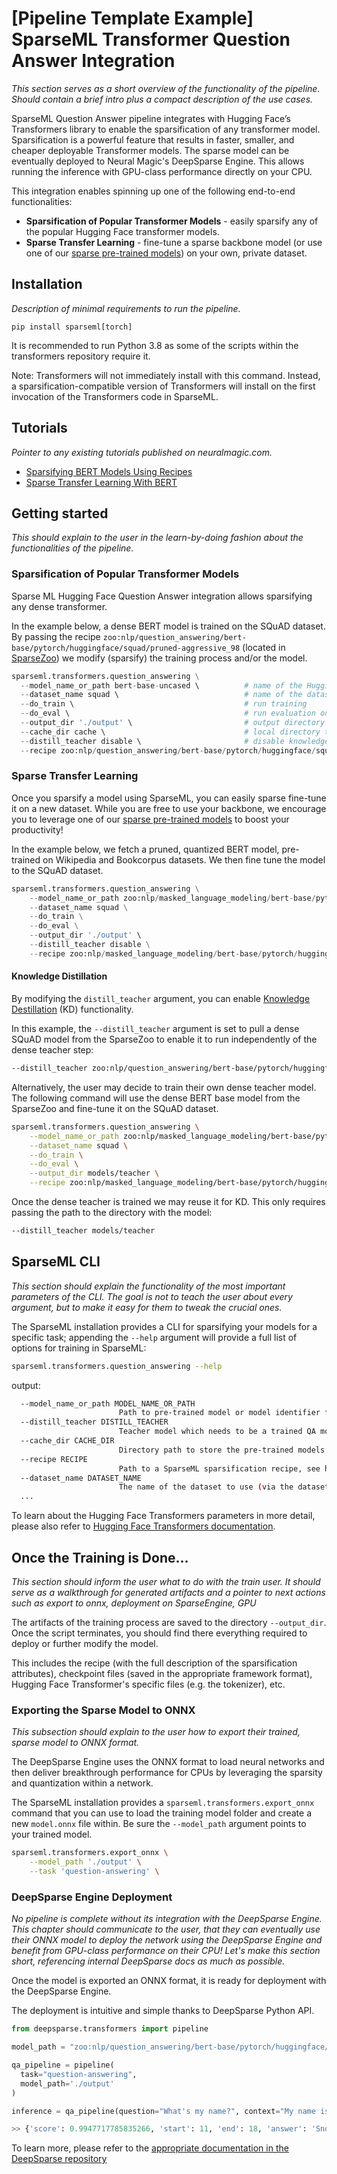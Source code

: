 # [Pipeline Template Example] SparseML Transformer Question Answer Integration

*This section serves as a short overview of the functionality of the pipeline. Should contain a brief intro plus a compact description of the use cases.*

SparseML Question Answer pipeline integrates with Hugging Face’s Transformers library to enable the sparsification of any transformer model.
Sparsification is a powerful feature that results in faster, smaller, and cheaper deployable Transformer models. 
The sparse model can be eventually deployed to Neural Magic's DeepSparse Engine. This allows running the inference with GPU-class performance directly on your CPU.

This integration enables spinning up one of the following end-to-end functionalities:
- **Sparsification of Popular Transformer Models** - easily sparsify any of the popular Hugging Face transformer models. 
- **Sparse Transfer Learning** - fine-tune a sparse backbone model (or use one of our [sparse pre-trained models](https://sparsezoo.neuralmagic.com/?page=1&domain=nlp&sub_domain=question_answering)) on your own, private dataset.

## Installation
*Description of minimal requirements to run the pipeline.*

```pip install sparseml[torch]```

It is recommended to run Python 3.8 as some of the scripts within the transformers repository require it.

Note: Transformers will not immediately install with this command. Instead, a sparsification-compatible version of Transformers will install on the first invocation of the Transformers code in SparseML.

## Tutorials
*Pointer to any existing tutorials published on neuralmagic.com.*
- [Sparsifying BERT Models Using Recipes](https://github.com/neuralmagic/sparseml/blob/main/integrations/huggingface-transformers/tutorials/sparsifying_bert_using_recipes.md)
- [Sparse Transfer Learning With BERT](https://github.com/neuralmagic/sparseml/blob/main/integrations/huggingface-transformers/tutorials/bert_sparse_transfer_learning.md)

## Getting started

*This should explain to the user in the learn-by-doing fashion about the functionalities of the pipeline.*

### Sparsification of Popular Transformer Models

Sparse ML Hugging Face Question Answer integration allows sparsifying any dense transformer.

In the example below, a dense BERT model is trained on the SQuAD dataset. By passing the recipe `zoo:nlp/question_answering/bert-base/pytorch/huggingface/squad/pruned-aggressive_98` (located in [SparseZoo](https://sparsezoo.neuralmagic.com/models/nlp%2Fquestion_answering%2Fbert-base%2Fpytorch%2Fhuggingface%2Fsquad%2Fpruned-aggressive_98)) we modify (sparsify) the training process and/or the model.

```python
sparseml.transformers.question_answering \
  --model_name_or_path bert-base-uncased \          # name of the Hugging Face dense model
  --dataset_name squad \                            # name of the dataset we want to sparse train on
  --do_train \                                      # run training
  --do_eval \                                       # run evaluation on validation set 
  --output_dir './output' \                         # output directory of the saved model
  --cache_dir cache \                               # local directory to store the downloaded hugging face model."   
  --distill_teacher disable \                       # disable knowledge destillation
  --recipe zoo:nlp/question_answering/bert-base/pytorch/huggingface/squad/pruned-aggressive_98          
```

### Sparse Transfer Learning

Once you sparsify a model using SparseML, you can easily sparse fine-tune it on a new dataset.
While you are free to use your backbone, we encourage you to leverage one of our [sparse pre-trained models](https://sparsezoo.neuralmagic.com) to boost your productivity!

In the example below, we fetch a pruned, quantized BERT model, pre-trained on Wikipedia and Bookcorpus datasets. We then fine tune the model to the SQuAD dataset. 
```python
sparseml.transformers.question_answering \
    --model_name_or_path zoo:nlp/masked_language_modeling/bert-base/pytorch/huggingface/wikipedia_bookcorpus/12layer_pruned80_quant-none-vnni \
    --dataset_name squad \
    --do_train \
    --do_eval \
    --output_dir './output' \ 
    --distill_teacher disable \
    --recipe zoo:nlp/masked_language_modeling/bert-base/pytorch/huggingface/wikipedia_bookcorpus/12layer_pruned80_quant-none-vnni?recipe_type=transfer-question_answering \
```

#### Knowledge Distillation
By modifying the `distill_teacher` argument, you can enable [Knowledge Destillation](https://neptune.ai/blog/knowledge-distillation) (KD) functionality.

In this example, the `--distill_teacher` argument is set to pull a dense SQuAD model from the SparseZoo to enable it to run independently of the dense teacher step:

```bash
--distill_teacher zoo:nlp/question_answering/bert-base/pytorch/huggingface/squad/base-none
```

Alternatively, the user may decide to train their own dense teacher model. The following command will use the dense BERT base model from the SparseZoo and fine-tune it on the SQuAD dataset.
```bash
sparseml.transformers.question_answering \
    --model_name_or_path zoo:nlp/masked_language_modeling/bert-base/pytorch/huggingface/wikipedia_bookcorpus/base-none \
    --dataset_name squad \
    --do_train \
    --do_eval \
    --output_dir models/teacher \
    --recipe zoo:nlp/masked_language_modeling/bert-base/pytorch/huggingface/wikipedia_bookcorpus/base-none?recipe_type=transfer-question_answering 
```

Once the dense teacher is trained we may reuse it for KD. This only requires passing the path to the directory with the model:

```bash
--distill_teacher models/teacher
```

## SparseML CLI
*This section should explain the functionality of the most important parameters of the CLI. The goal is not to teach the user about every argument, but to make it easy for them to tweak the crucial ones.*

The SparseML installation provides a CLI for sparsifying your models for a specific task; appending the `--help` argument will provide a full list of options for training in SparseML:
```bash
sparseml.transformers.question_answering --help
```
output:
```bash
  --model_name_or_path MODEL_NAME_OR_PATH
                        Path to pre-trained model or model identifier from huggingface.co/models
  --distill_teacher DISTILL_TEACHER
                        Teacher model which needs to be a trained QA model
  --cache_dir CACHE_DIR 
                        Directory path to store the pre-trained models downloaded from huggingface.co
  --recipe RECIPE       
                        Path to a SparseML sparsification recipe, see https://github.com/neuralmagic/sparseml for more information
  --dataset_name DATASET_NAME
                        The name of the dataset to use (via the datasets library).
  ...
```

To learn about the Hugging Face Transformers parameters in more detail, please also refer to [Hugging Face Transformers documentation](https://huggingface.co/docs/transformers/main_classes/trainer#transformers.TrainingArguments).

## Once the Training is Done...

*This section should inform the user what to do with the train user. It should serve as a walkthrough for generated artifacts and a pointer to next actions such as export to onnx, deployment on SparseEngine, GPU*

The artifacts of the training process are saved to the directory `--output_dir`. Once the script terminates, you should find there everything required to deploy or further modify the model. 

This includes the recipe (with the full description of the sparsification attributes), checkpoint files (saved in the appropriate framework format), Hugging Face Transformer's specific files (e.g. the tokenizer), etc.

### Exporting the Sparse Model to ONNX

*This subsection should explain to the user how to export their trained, sparse model to ONNX format.*

The DeepSparse Engine uses the ONNX format to load neural networks and then deliver breakthrough performance for CPUs by leveraging the sparsity and quantization within a network.

The SparseML installation provides a `sparseml.transformers.export_onnx` command that you can use to load the training model folder and create a new `model.onnx` file within. Be sure the `--model_path` argument points to your trained model. 
```bash
sparseml.transformers.export_onnx \
    --model_path './output' \
    --task 'question-answering' \
```

### DeepSparse Engine Deployment

*No pipeline is complete without its integration with the DeepSparse Engine. This chapter should communicate to the user,
that they can eventually use their ONNX model to deploy the network using the DeepSparse Engine and benefit from GPU-class performance
on their CPU! Let's make this section short, referencing internal DeepSparse docs as much as possible.* 

Once the model is exported an ONNX format, it is ready for deployment with the DeepSparse Engine. 

The deployment is intuitive and simple thanks to DeepSparse Python API.

```python
from deepsparse.transformers import pipeline

model_path = "zoo:nlp/question_answering/bert-base/pytorch/huggingface/squad/12layer_pruned80_quant-none-vnni"

qa_pipeline = pipeline(
  task="question-answering", 
  model_path='./output'
)

inference = qa_pipeline(question="What's my name?", context="My name is Snorlax")

>> {'score': 0.9947717785835266, 'start': 11, 'end': 18, 'answer': 'Snorlax'}
```


To learn more, please refer to the [appropriate documentation in the DeepSparse repository](https://github.com/neuralmagic/deepsparse/tree/main/examples/huggingface-transformers)

